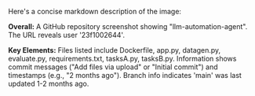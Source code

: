 Here's a concise markdown description of the image:

**Overall:** A GitHub repository screenshot showing "llm-automation-agent". The URL reveals user '23f1002644'.

**Key Elements:** Files listed include Dockerfile, app.py, datagen.py, evaluate.py, requirements.txt, tasksA.py, tasksB.py. Information shows commit messages ("Add files via upload" or "Initial commit") and timestamps (e.g., "2 months ago"). Branch info indicates 'main' was last updated 1-2 months ago.